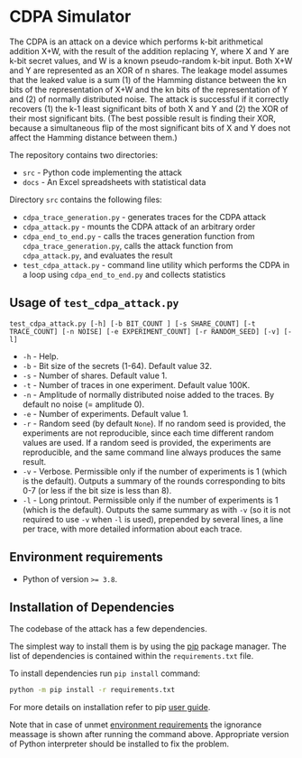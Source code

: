 # CDPA Simulator

The CDPA is an attack on a device which performs k-bit arithmetical addition X+W, with the result of the addition replacing Y, where X and Y are k-bit secret values, and W is a known pseudo-random k-bit input. Both X+W and Y are represented as an XOR of n shares. The leakage model assumes that the leaked value is a sum (1) of the Hamming distance between the kn bits of the representation of X+W and the kn bits of the representation of Y and (2) of normally distributed noise. The attack is successful if it correctly recovers (1) the k-1 least significant bits of both X and Y and (2) the XOR of their most significant bits. (The best possible result is finding their XOR, because a simultaneous flip of the most significant bits of X and Y does not affect the Hamming distance between them.)

The repository contains two directories:

* `src` - Python code implementing the attack
* `docs` - An Excel spreadsheets with statistical data

Directory `src` contains the following files:

* `cdpa_trace_generation.py` - generates traces for the CDPA attack
* `cdpa_attack.py` - mounts the CDPA attack of an arbitrary order
* `cdpa_end_to_end.py` - calls the traces generation function from `cdpa_trace_generation.py`, calls the attack function from `cdpa_attack.py`, and evaluates the result
* `test_cdpa_attack.py` - command line utility which performs the CDPA in a loop using `cdpa_end_to_end.py` and collects statistics

## Usage of `test_cdpa_attack.py`

`test_cdpa_attack.py [-h] [-b BIT_COUNT ] [-s SHARE_COUNT] [-t TRACE_COUNT] [-n NOISE] [-e EXPERIMENT_COUNT] [-r RANDOM_SEED] [-v] [-l]`

- `-h` - Help.
- `-b` - Bit size of the secrets (1-64). Default value 32.
- `-s` - Number of shares. Default value 1.
- `-t` - Number of traces in one experiment. Default value 100K.
- `-n` - Amplitude of normally distributed noise added to the traces. By default no noise (= amplitude 0).
- `-e` - Number of experiments. Default value 1.
- `-r` - Random seed (by default `None`). If no random seed is provided, the experiments are not reproducible, since each time different random values are used. If a random seed is provided, the experiments are reproducible, and the same command line always produces the same result.
- `-v` - Verbose. Permissible only if the number of experiments is 1 (which is the default). Outputs a summary of the rounds corresponding to bits 0-7 (or less if the bit size is less than 8).
- `-l` - Long printout. Permissible only if the number of experiments is 1 (which is the default). Outputs the same summary as with `-v` (so it is not required to use `-v` when `-l` is used), prepended by several lines, a line per trace, with more detailed information about each trace.

## Environment requirements

* Python of version `>= 3.8`.

## Installation of Dependencies

The codebase of the attack has a few dependencies.

The simplest way to install them is by using the [pip](https://pip.pypa.io/en/stable/) package manager.
The list of dependencies is contained within the `requirements.txt` file.

To install dependencies run `pip install` command:

```bash
python -m pip install -r requirements.txt
```

For more details on installation refer to pip [user guide](https://pip.pypa.io/en/stable/user_guide/#requirements-files).

Note that in case of unmet [environment requirements](#environment-requirements) the ignorance meassage is shown after running the command above. Appropriate version of Python interpreter should be installed to fix the problem.
